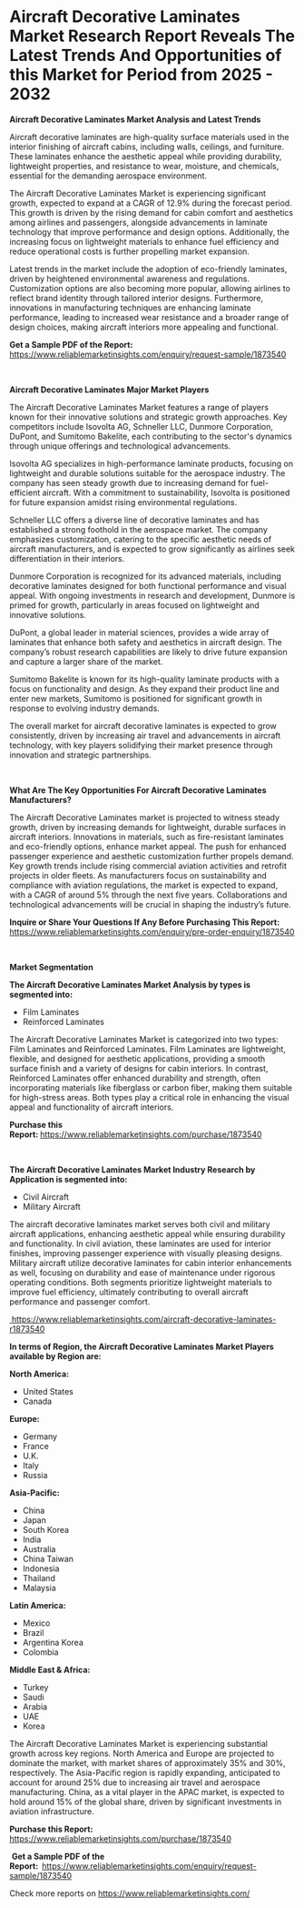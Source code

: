 <p><h1>Aircraft Decorative Laminates Market Research Report Reveals The Latest Trends And Opportunities of this Market for Period from 2025 - 2032</h1></p><p><strong>Aircraft Decorative Laminates Market Analysis and Latest Trends</strong></p>
<p><p>Aircraft decorative laminates are high-quality surface materials used in the interior finishing of aircraft cabins, including walls, ceilings, and furniture. These laminates enhance the aesthetic appeal while providing durability, lightweight properties, and resistance to wear, moisture, and chemicals, essential for the demanding aerospace environment.</p><p>The Aircraft Decorative Laminates Market is experiencing significant growth, expected to expand at a CAGR of 12.9% during the forecast period. This growth is driven by the rising demand for cabin comfort and aesthetics among airlines and passengers, alongside advancements in laminate technology that improve performance and design options. Additionally, the increasing focus on lightweight materials to enhance fuel efficiency and reduce operational costs is further propelling market expansion.</p><p>Latest trends in the market include the adoption of eco-friendly laminates, driven by heightened environmental awareness and regulations. Customization options are also becoming more popular, allowing airlines to reflect brand identity through tailored interior designs. Furthermore, innovations in manufacturing techniques are enhancing laminate performance, leading to increased wear resistance and a broader range of design choices, making aircraft interiors more appealing and functional.</p></p>
<p><strong>Get a Sample PDF of the Report:&nbsp;</strong> <a href="https://www.reliablemarketinsights.com/enquiry/request-sample/1873540?utm_campaign=3206&utm_medium=2&utm_source=Github&utm_content=ia&utm_term=31032025&utm_id=aircraft-decorative-laminates">https://www.reliablemarketinsights.com/enquiry/request-sample/1873540</a></p>
<p>&nbsp;</p>
<p><strong>Aircraft Decorative Laminates Major Market Players</strong></p>
<p><p>The Aircraft Decorative Laminates Market features a range of players known for their innovative solutions and strategic growth approaches. Key competitors include Isovolta AG, Schneller LLC, Dunmore Corporation, DuPont, and Sumitomo Bakelite, each contributing to the sector's dynamics through unique offerings and technological advancements.</p><p>Isovolta AG specializes in high-performance laminate products, focusing on lightweight and durable solutions suitable for the aerospace industry. The company has seen steady growth due to increasing demand for fuel-efficient aircraft. With a commitment to sustainability, Isovolta is positioned for future expansion amidst rising environmental regulations.</p><p>Schneller LLC offers a diverse line of decorative laminates and has established a strong foothold in the aerospace market. The company emphasizes customization, catering to the specific aesthetic needs of aircraft manufacturers, and is expected to grow significantly as airlines seek differentiation in their interiors.</p><p>Dunmore Corporation is recognized for its advanced materials, including decorative laminates designed for both functional performance and visual appeal. With ongoing investments in research and development, Dunmore is primed for growth, particularly in areas focused on lightweight and innovative solutions.</p><p>DuPont, a global leader in material sciences, provides a wide array of laminates that enhance both safety and aesthetics in aircraft design. The company’s robust research capabilities are likely to drive future expansion and capture a larger share of the market.</p><p>Sumitomo Bakelite is known for its high-quality laminate products with a focus on functionality and design. As they expand their product line and enter new markets, Sumitomo is positioned for significant growth in response to evolving industry demands.</p><p>The overall market for aircraft decorative laminates is expected to grow consistently, driven by increasing air travel and advancements in aircraft technology, with key players solidifying their market presence through innovation and strategic partnerships.</p></p>
<p>&nbsp;</p>
<p><strong>What Are The Key Opportunities For Aircraft Decorative Laminates Manufacturers?</strong></p>
<p><p>The Aircraft Decorative Laminates market is projected to witness steady growth, driven by increasing demands for lightweight, durable surfaces in aircraft interiors. Innovations in materials, such as fire-resistant laminates and eco-friendly options, enhance market appeal. The push for enhanced passenger experience and aesthetic customization further propels demand. Key growth trends include rising commercial aviation activities and retrofit projects in older fleets. As manufacturers focus on sustainability and compliance with aviation regulations, the market is expected to expand, with a CAGR of around 5% through the next five years. Collaborations and technological advancements will be crucial in shaping the industry’s future.</p></p>
<p><strong>Inquire or Share Your Questions If Any Before Purchasing This Report:</strong> <a href="https://www.reliablemarketinsights.com/enquiry/pre-order-enquiry/1873540?utm_campaign=3206&utm_medium=2&utm_source=Github&utm_content=ia&utm_term=31032025&utm_id=aircraft-decorative-laminates">https://www.reliablemarketinsights.com/enquiry/pre-order-enquiry/1873540</a></p>
<p>&nbsp;</p>
<p><strong>Market Segmentation</strong></p>
<p><strong>The Aircraft Decorative Laminates Market Analysis by types is segmented into:</strong></p>
<p><ul><li>Film Laminates</li><li>Reinforced Laminates</li></ul></p>
<p><p>The Aircraft Decorative Laminates Market is categorized into two types: Film Laminates and Reinforced Laminates. Film Laminates are lightweight, flexible, and designed for aesthetic applications, providing a smooth surface finish and a variety of designs for cabin interiors. In contrast, Reinforced Laminates offer enhanced durability and strength, often incorporating materials like fiberglass or carbon fiber, making them suitable for high-stress areas. Both types play a critical role in enhancing the visual appeal and functionality of aircraft interiors.</p></p>
<p><strong>Purchase this Report:&nbsp;</strong><a href="https://www.reliablemarketinsights.com/purchase/1873540?utm_campaign=3206&utm_medium=2&utm_source=Github&utm_content=ia&utm_term=31032025&utm_id=aircraft-decorative-laminates">https://www.reliablemarketinsights.com/purchase/1873540</a></p>
<p>&nbsp;</p>
<p><strong>The Aircraft Decorative Laminates Market Industry Research by Application is segmented into:</strong></p>
<p><ul><li>Civil Aircraft</li><li>Military Aircraft</li></ul></p>
<p><p>The aircraft decorative laminates market serves both civil and military aircraft applications, enhancing aesthetic appeal while ensuring durability and functionality. In civil aviation, these laminates are used for interior finishes, improving passenger experience with visually pleasing designs. Military aircraft utilize decorative laminates for cabin interior enhancements as well, focusing on durability and ease of maintenance under rigorous operating conditions. Both segments prioritize lightweight materials to improve fuel efficiency, ultimately contributing to overall aircraft performance and passenger comfort.</p></p>
<p><a href="https://www.reliablemarketinsights.com/aircraft-decorative-laminates-r1873540?utm_campaign=3206&utm_medium=2&utm_source=Github&utm_content=ia&utm_term=31032025&utm_id=aircraft-decorative-laminates">&nbsp;https://www.reliablemarketinsights.com/aircraft-decorative-laminates-r1873540</a></p>
<p><strong>In terms of Region, the Aircraft Decorative Laminates Market Players available by Region are:</strong></p>
<p>
    <p> <strong> North America: </strong>
        <ul>
            <li>United States</li>
            <li>Canada</li>
        </ul>
        </p> 
    <p> <strong> Europe: </strong>
        <ul>
            <li>Germany</li>
            <li>France</li>
            <li>U.K.</li>
            <li>Italy</li>
            <li>Russia</li>
        </ul>
        </p> 
    <p> <strong> Asia-Pacific: </strong>
        <ul>
            <li>China</li>
            <li>Japan</li>
            <li>South Korea</li>
            <li>India</li>
            <li>Australia</li>
            <li>China Taiwan</li>
            <li>Indonesia</li>
            <li>Thailand</li>
            <li>Malaysia</li>
        </ul>
        </p> 
    <p> <strong> Latin America: </strong>
        <ul>
            <li>Mexico</li>
            <li>Brazil</li>
            <li>Argentina Korea</li>
            <li>Colombia</li>
        </ul>
        </p> 
    <p> <strong> Middle East & Africa: </strong>
        <ul>
            <li>Turkey</li>
            <li>Saudi</li>
            <li>Arabia</li>
            <li>UAE</li>
            <li>Korea</li>
        </ul>
    </p>
    </p>
<p><p>The Aircraft Decorative Laminates Market is experiencing substantial growth across key regions. North America and Europe are projected to dominate the market, with market shares of approximately 35% and 30%, respectively. The Asia-Pacific region is rapidly expanding, anticipated to account for around 25% due to increasing air travel and aerospace manufacturing. China, as a vital player in the APAC market, is expected to hold around 15% of the global share, driven by significant investments in aviation infrastructure.</p></p>
<p><strong>Purchase this Report: </strong><a href="https://www.reliablemarketinsights.com/purchase/1873540?utm_campaign=3206&utm_medium=2&utm_source=Github&utm_content=ia&utm_term=31032025&utm_id=aircraft-decorative-laminates">https://www.reliablemarketinsights.com/purchase/1873540</a></p>
<p>&nbsp;<strong>Get a Sample PDF of the Report:&nbsp;&nbsp;</strong><a href="https://www.reliablemarketinsights.com/enquiry/request-sample/1873540?utm_campaign=3206&utm_medium=2&utm_source=Github&utm_content=ia&utm_term=31032025&utm_id=aircraft-decorative-laminates">https://www.reliablemarketinsights.com/enquiry/request-sample/1873540</a></p>
<p><strong></strong></p>
<p>Check more reports on <a href="https://www.reliablemarketinsights.com/?utm_campaign=3206&utm_medium=2&utm_source=Github&utm_content=ia&utm_term=31032025&utm_id=aircraft-decorative-laminates">https://www.reliablemarketinsights.com/</a></p>